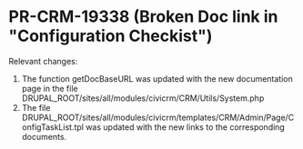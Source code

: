 # PR-CRM-19338 (Broken Doc link in "Configuration Checkist")

Relevant changes:
1. The function getDocBaseURL was updated with the new documentation page in the file DRUPAL_ROOT/sites/all/modules/civicrm/CRM/Utils/System.php
2. The file DRUPAL_ROOT/sites/all/modules/civicrm/templates/CRM/Admin/Page/ConfigTaskList.tpl was updated with the new links to the corresponding documents.
